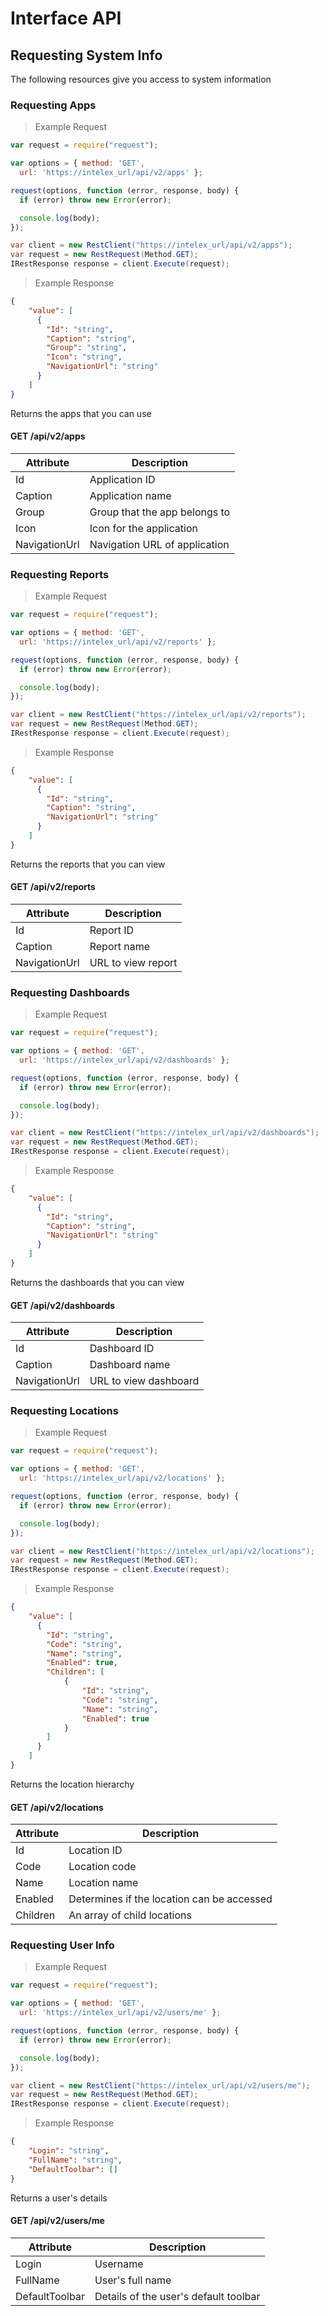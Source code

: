 # Interface API

## Requesting System Info

The following resources give you access to system information

### Requesting Apps

> Example Request

```javascript
var request = require("request");

var options = { method: 'GET',
  url: 'https://intelex_url/api/v2/apps' };

request(options, function (error, response, body) {
  if (error) throw new Error(error);

  console.log(body);
});
```

```csharp
var client = new RestClient("https://intelex_url/api/v2/apps");
var request = new RestRequest(Method.GET);
IRestResponse response = client.Execute(request);
```

> Example Response

```json
{
	"value": [
	  {
		"Id": "string",
		"Caption": "string",
		"Group": "string",
		"Icon": "string",
		"NavigationUrl": "string"		
	  }
	]
}
```

Returns the apps that you can use

#### GET /api/v2/apps

Attribute | Description
--------- | -----------
Id | Application ID
Caption | Application name 
Group | Group that the app belongs to
Icon | Icon for the application
NavigationUrl | Navigation URL of application



### Requesting Reports

> Example Request

```javascript
var request = require("request");

var options = { method: 'GET',
  url: 'https://intelex_url/api/v2/reports' };

request(options, function (error, response, body) {
  if (error) throw new Error(error);

  console.log(body);
});
```

```csharp
var client = new RestClient("https://intelex_url/api/v2/reports");
var request = new RestRequest(Method.GET);
IRestResponse response = client.Execute(request);
```

> Example Response

```json
{
	"value": [
	  {
		"Id": "string",
		"Caption": "string",
		"NavigationUrl": "string"
	  }
	]
}
```

Returns the reports that you can view

#### GET /api/v2/reports

Attribute | Description
--------- | -----------
Id | Report ID
Caption | Report name
NavigationUrl | URL to view report


### Requesting Dashboards

> Example Request

```javascript
var request = require("request");

var options = { method: 'GET',
  url: 'https://intelex_url/api/v2/dashboards' };

request(options, function (error, response, body) {
  if (error) throw new Error(error);

  console.log(body);
});
```

```csharp
var client = new RestClient("https://intelex_url/api/v2/dashboards");
var request = new RestRequest(Method.GET);
IRestResponse response = client.Execute(request);
```

> Example Response

```json
{
	"value": [
	  {
		"Id": "string",
		"Caption": "string",
		"NavigationUrl": "string"
	  }
	]
}
```

Returns the dashboards that you can view

#### GET /api/v2/dashboards

Attribute | Description
--------- | -----------
Id | Dashboard ID
Caption | Dashboard name 
NavigationUrl | URL to view dashboard

### Requesting Locations

> Example Request

```javascript
var request = require("request");

var options = { method: 'GET',
  url: 'https://intelex_url/api/v2/locations' };

request(options, function (error, response, body) {
  if (error) throw new Error(error);

  console.log(body);
});
```

```csharp
var client = new RestClient("https://intelex_url/api/v2/locations");
var request = new RestRequest(Method.GET);
IRestResponse response = client.Execute(request);
```

> Example Response

```json
{
	"value": [
	  {
		"Id": "string",
		"Code": "string",
		"Name": "string",
		"Enabled": true,
		"Children": [
			{
				"Id": "string",
				"Code": "string",
				"Name": "string",
				"Enabled": true
			}
		]
	  }
	]
}
```

Returns the location hierarchy

#### GET /api/v2/locations

Attribute | Description
--------- | -----------
Id | Location ID
Code | Location code
Name | Location name
Enabled | Determines if the location can be accessed
Children | An array of child locations

### Requesting User Info

> Example Request

```javascript
var request = require("request");

var options = { method: 'GET',
  url: 'https://intelex_url/api/v2/users/me' };

request(options, function (error, response, body) {
  if (error) throw new Error(error);

  console.log(body);
});
```

```csharp
var client = new RestClient("https://intelex_url/api/v2/users/me");
var request = new RestRequest(Method.GET);
IRestResponse response = client.Execute(request);
```

> Example Response

```json
{
	"Login": "string",
	"FullName": "string",
	"DefaultToolbar": []
}
```

Returns a user's details

#### GET /api/v2/users/me

Attribute | Description
--------- | -----------
Login | Username
FullName | User's full name
DefaultToolbar | Details of the user's default toolbar

